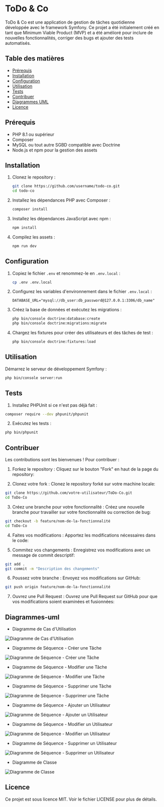 # ToDo & Co

ToDo & Co est une application de gestion de tâches quotidienne développée avec le framework Symfony. Ce projet a été initialement créé en tant que Minimum Viable Product (MVP) et a été amélioré pour inclure de nouvelles fonctionnalités, corriger des bugs et ajouter des tests automatisés.

## Table des matières

- [Prérequis](#prérequis)
- [Installation](#installation)
- [Configuration](#configuration)
- [Utilisation](#utilisation)
- [Tests](#tests)
- [Contribuer](#contribuer)
- [Diagrammes UML](#diagrammes-uml)
- [Licence](#licence)

## Prérequis

- PHP 8.1 ou supérieur
- Composer
- MySQL ou tout autre SGBD compatible avec Doctrine
- Node.js et npm pour la gestion des assets

## Installation

1. Clonez le repository :

    ```bash
    git clone https://github.com/username/todo-co.git
    cd todo-co
    ```

2. Installez les dépendances PHP avec Composer :

    ```bash
    composer install
    ```

3. Installez les dépendances JavaScript avec npm :

    ```bash
    npm install
    ```

4. Compilez les assets :

    ```bash
    npm run dev
    ```

## Configuration

1. Copiez le fichier `.env` et renommez-le en `.env.local` :

    ```bash
    cp .env .env.local
    ```

2. Configurez les variables d'environnement dans le fichier `.env.local` :

    ```env
    DATABASE_URL="mysql://db_user:db_password@127.0.0.1:3306/db_name"
    ```

3. Créez la base de données et exécutez les migrations :

    ```bash
    php bin/console doctrine:database:create
    php bin/console doctrine:migrations:migrate
    ```

4. Chargez les fixtures pour créer des utilisateurs et des tâches de test :

    ```bash
    php bin/console doctrine:fixtures:load
    ```

## Utilisation

Démarrez le serveur de développement Symfony :

```bash
php bin/console server:run
```

## Tests

1. Installez PHPUnit si ce n'est pas déjà fait :

```bash
composer require --dev phpunit/phpunit
```

2. Exécutez les tests :

```bash
php bin/phpunit
```
## Contribuer

Les contributions sont les bienvenues ! Pour contribuer :

1. Forkez le repository : Cliquez sur le bouton "Fork" en haut de la page du repository:
   
2. Clonez votre fork : Clonez le repository forké sur votre machine locale:
```bash
git clone https://github.com/votre-utilisateur/ToDo-Co.git
cd ToDo-Co
```
3. Créez une branche pour votre fonctionnalité : Créez une nouvelle branche pour travailler sur votre fonctionnalité ou correction de bug:
```bash
git checkout -b feature/nom-de-la-fonctionnalité
cd ToDo-Co
```
4. Faites vos modifications : Apportez les modifications nécessaires dans le code:

5. Commitez vos changements : Enregistrez vos modifications avec un message de commit descriptif:
```bash
git add .
git commit -m "Description des changements"
```
6. Poussez votre branche : Envoyez vos modifications sur GitHub:
```bash
git push origin feature/nom-de-la-fonctionnalité
```
7. Ouvrez une Pull Request : Ouvrez une Pull Request sur GitHub pour que vos modifications soient examinées et fusionnées:

## Diagrammes-uml

- Diagramme de Cas d'Utilisation

![Diagramme de Cas d'Utilisation](./docs/images/Diagramme%20de%20Cas%20d'Utilisation.png)

- Diagramme de Séquence - Créer une Tâche

![Diagramme de Séquence - Créer une Tâche](./docs/images/Diagramme%20de%20Séquence%20-%20Créer%20une%20Tâche.png)

- Diagramme de Séquence - Modifier une Tâche

![Diagramme de Séquence - Modifier une Tâche](./docs/images/Diagramme%20de%20Séquence%20-%20Modifier%20une%20Tâche.png)

- Diagramme de Séquence - Supprimer une Tâche

![Diagramme de Séquence - Supprimer une Tâche](./docs/images/Diagramme%20de%20Séquence%20-%20Supprimer%20une%20Tâche.png)

- Diagramme de Séquence - Ajouter un Utilisateur

![Diagramme de Séquence -  Ajouter un Utilisateur](./docs/images/Diagramme%20de%20Séquence%20-%20Ajouter%20un%20Utilisateur.png)

- Diagramme de Séquence - Modifier un Utilisateur

![Diagramme de Séquence -  Modifier un Utilisateur](./docs/images/Diagramme%20de%20Séquence%20-%20Modifier%20un%20Utilisateur.png)

- Diagramme de Séquence - Supprimer un Utilisateur

![Diagramme de Séquence -  Supprimer un Utilisateur](./docs/images/Diagramme%20de%20Séquence%20-%20Supprimer%20un%20Utilisateur.png)

- Diagramme de Classe

![Diagramme de Classe](./docs/images/diagramme%20de%20classe.png)

     
## Licence
Ce projet est sous licence MIT. Voir le fichier LICENSE pour plus de détails.
